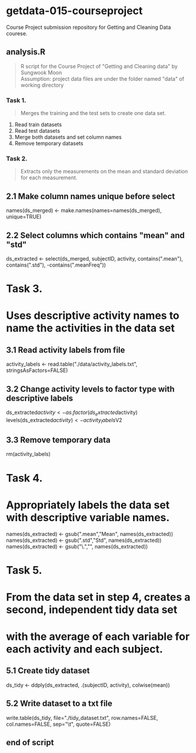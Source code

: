 # getdata-015-courseproject
Course Project submission repository for Getting and Cleaning Data courese.

## analysis.R
> R script for the Course Project of "Getting and Cleaning data" 
> by Sungwook Moon  
> Assumption: project data files are under the folder named "data" of working directory

### Task 1.
> Merges the training and the test sets to create one data set.

1. Read train datasets
2. Read test datasets
3. Merge both datasets and set column names
4. Remove temporary datasets

### Task 2.
> Extracts only the measurements on the mean and standard deviation for each measurement. 
## 2.1 Make column names unique before select
names(ds_merged) <- make.names(names=names(ds_merged), unique=TRUE)

## 2.2 Select columns which contains "mean" and "std"
ds_extracted <- select(ds_merged, subjectID, activity, 
                       contains(".mean"), contains(".std"), -contains(".meanFreq"))

# Task 3.
# Uses descriptive activity names to name the activities in the data set
## 3.1 Read activity labels from file
activity_labels <- read.table("./data/activity_labels.txt", stringsAsFactors=FALSE)

## 3.2 Change activity levels to factor type with descriptive labels
ds_extracted$activity <- as.factor(ds_extracted$activity)
levels(ds_extracted$activity) <- activity_labels$V2

## 3.3 Remove temporary data
rm(activity_labels)

# Task 4.
# Appropriately labels the data set with descriptive variable names. 
names(ds_extracted) <- gsub(".mean","Mean", names(ds_extracted))
names(ds_extracted) <- gsub(".std","Std", names(ds_extracted))
names(ds_extracted) <- gsub("\\.","", names(ds_extracted))

# Task 5.
# From the data set in step 4, creates a second, independent tidy data set 
# with the average of each variable for each activity and each subject.
## 5.1 Create tidy dataset
ds_tidy <- ddply(ds_extracted, .(subjectID, activity), colwise(mean))

## 5.2 Write dataset to a txt file
write.table(ds_tidy, file="./tidy_dataset.txt", row.names=FALSE, col.names=FALSE, sep="\t", quote=FALSE)

## end of script
